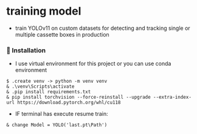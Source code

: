 # training model
- train YOLOv11 on custom datasets for detecting and tracking single or multiple cassette boxes in production

###  :electric_plug: Installation
- I use virtual environment for this project or you can use conda environment
```
$ .create venv -> python -m venv venv
& .\venv\Scripts\activate
& .pip install requirements.txt
& pip install torchvision --force-reinstall --upgrade --extra-index-url https://download.pytorch.org/whl/cu118
```

- IF terminal has execute resume train:
```
& change Model = YOLO('last.pt\Path') 

```